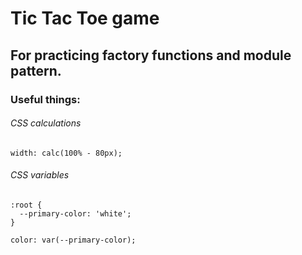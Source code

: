 # Tic Tac Toe game

For practicing factory functions and module pattern.
-----

### Useful things:

###### CSS calculations
    width: calc(100% - 80px);

###### CSS variables
    :root {
      --primary-color: 'white';
    }

    color: var(--primary-color);

